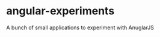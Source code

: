angular-experiments
===================

A bunch of small applications to experiment with AnuglarJS
